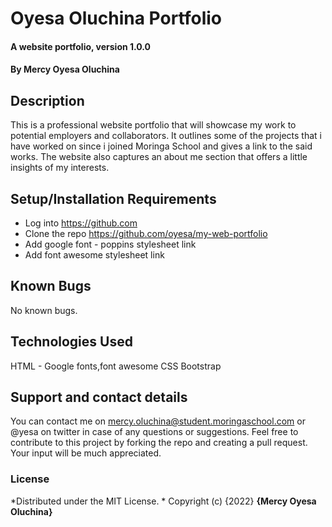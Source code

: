 # Oyesa Oluchina Portfolio
#### A website portfolio, version 1.0.0
#### By **Mercy Oyesa Oluchina**
## Description
This is a professional website portfolio that will showcase my work to potential employers and collaborators. It outlines some of the projects that i have worked on since i joined Moringa School and gives a link to the said works. The website also captures an about me section that offers a little insights of my interests.
## Setup/Installation Requirements
* Log into https://github.com
* Clone the repo https://github.com/oyesa/my-web-portfolio
* Add google font - poppins stylesheet link
* Add font awesome stylesheet link 
## Known Bugs
No known bugs.
## Technologies Used
HTML - Google fonts,font awesome
CSS
Bootstrap
## Support and contact details
You can contact me on mercy.oluchina@student.moringaschool.com or @yesa on twitter in case of any questions or suggestions. Feel free to contribute to this project by forking the repo and creating a pull request. Your input will be much appreciated.

### License
*Distributed under the MIT License. *
Copyright (c) {2022} **{Mercy Oyesa Oluchina}**